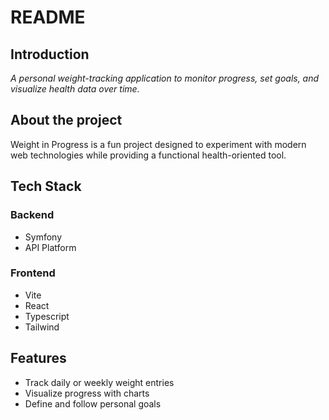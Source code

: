 # README
## Introduction
_A personal weight-tracking application to monitor progress, set goals, and visualize health data over time._
## About the project
Weight in Progress is a fun project designed to experiment with modern web technologies while providing a functional health-oriented tool.
## Tech Stack
### Backend
- Symfony
- API Platform
### Frontend
- Vite
- React
- Typescript
- Tailwind
## Features
- Track daily or weekly weight entries  
- Visualize progress with charts  
- Define and follow personal goals  